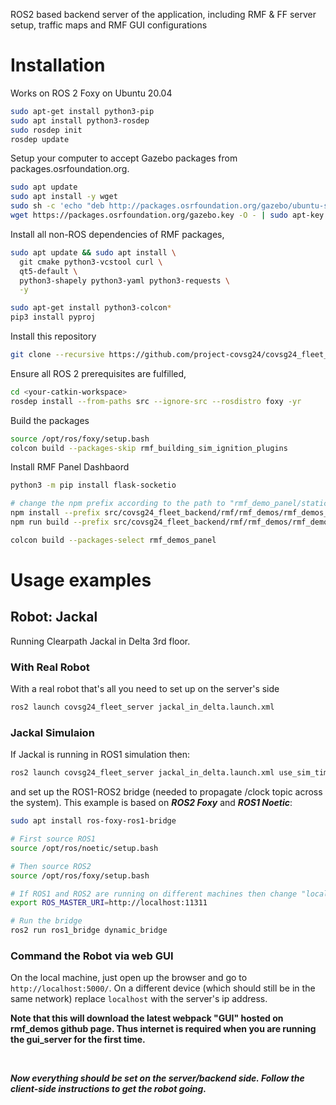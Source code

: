 ROS2 based backend server of the application, including RMF & FF server setup, traffic maps and RMF GUI configurations

# Installation
Works on ROS 2 Foxy on Ubuntu 20.04

```bash
sudo apt-get install python3-pip
sudo apt install python3-rosdep
sudo rosdep init
rosdep update
```

Setup your computer to accept Gazebo packages from packages.osrfoundation.org.

```bash
sudo apt update
sudo apt install -y wget
sudo sh -c 'echo "deb http://packages.osrfoundation.org/gazebo/ubuntu-stable `lsb_release -cs` main" > /etc/apt/sources.list.d/gazebo-stable.list'
wget https://packages.osrfoundation.org/gazebo.key -O - | sudo apt-key add -
```

Install all non-ROS dependencies of RMF packages,

```bash
sudo apt update && sudo apt install \
  git cmake python3-vcstool curl \
  qt5-default \
  python3-shapely python3-yaml python3-requests \
  -y

sudo apt-get install python3-colcon*
pip3 install pyproj
```

Install this repository

```bash
git clone --recursive https://github.com/project-covsg24/covsg24_fleet_backend
```

Ensure all ROS 2 prerequisites are fulfilled,

```bash
cd <your-catkin-workspace>
rosdep install --from-paths src --ignore-src --rosdistro foxy -yr
```

Build the packages

```bash
source /opt/ros/foxy/setup.bash
colcon build --packages-skip rmf_building_sim_ignition_plugins
```

Install RMF Panel Dashbaord

```bash
python3 -m pip install flask-socketio

# change the npm prefix according to the path to "rmf_demo_panel/static/"
npm install --prefix src/covsg24_fleet_backend/rmf/rmf_demos/rmf_demos_panel/rmf_demos_panel/static/
npm run build --prefix src/covsg24_fleet_backend/rmf/rmf_demos/rmf_demos_panel/rmf_demos_panel/static/

colcon build --packages-select rmf_demos_panel
```

# Usage examples
## Robot: Jackal
Running Clearpath Jackal in Delta 3rd floor. 
### With Real Robot
With a real robot that's all you need to set up on the server's side
```bash
ros2 launch covsg24_fleet_server jackal_in_delta.launch.xml
```

### Jackal Simulaion
If Jackal is running in ROS1 simulation then:
```bash
ros2 launch covsg24_fleet_server jackal_in_delta.launch.xml use_sim_time:=true
```
and set up the ROS1-ROS2 bridge (needed to propagate /clock topic across the system). This example is based on ***ROS2 Foxy*** and ***ROS1 Noetic***:
```bash
sudo apt install ros-foxy-ros1-bridge

# First source ROS1
source /opt/ros/noetic/setup.bash

# Then source ROS2
source /opt/ros/foxy/setup.bash

# If ROS1 and ROS2 are running on different machines then change "localhost" to appropriate ROS1 master ip
export ROS_MASTER_URI=http://localhost:11311

# Run the bridge
ros2 run ros1_bridge dynamic_bridge
```

### Command the Robot via web GUI
On the local machine, just open up the browser and go to `http://localhost:5000/`. On a different device (which should still be in the same network) replace `localhost` with the server's ip address.

**Note that this will download the latest webpack "GUI" hosted on rmf_demos github page. Thus internet is required when you are running the gui_server for the first time.**

<br/>

***Now everything should be set on the server/backend side. Follow the client-side instructions to get the robot going.*** 
